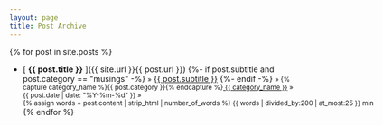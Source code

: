 ```yaml
---
layout: page
title: Post Archive
---
```


{% for post in site.posts %}
  * <span class="post-subtitle" style="display: inline; font-size:0.9rem; line-height: 110%;">[ **{{ post.title }}** ]({{ site.url }}{{ post.url }})</span>
    <span class="post-date" style="display: inline;">
      {%- if post.subtitle and post.category == "musings" -%}
        <small style="color:var(--main-subtitle-color);">&raquo;</small> <a style="color:var(--main-subtitle-color);" href="{{site.url}}{{post.url}}">{{ post.subtitle }}</a>
      {%- endif -%}
      <small style="color:var(--main-subtitle-color);">
      &raquo; 
      {% capture category_name %}{{ post.category }}{% endcapture %}<a style="white-space: nowrap; color: var(--main-subtitle-color);" href="{{site.url}}/category/{{ category_name }}"><i class="fa-regular fa-folder-open" style="color: var(--main-subtitle-color); opacity: 0.80;"></i> {{ category_name }}</a>
      &raquo; <span style="white-space: nowrap;"> {{ post.date | date: "%Y-%m-%d" }}</span>
      &raquo; <span style="white-space: nowrap;"> {% assign words = post.content | strip_html | number_of_words %}
      {{ words | divided_by:200 | at_most:25 }} min</span>
      </small>
    </span>
{% endfor %}